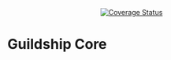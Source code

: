 <center>
<a href='https://coveralls.io/github/Guildship/core?branch=master'><img src='https://coveralls.io/repos/github/Guildship/core/badge.svg?branch=master' alt='Coverage Status' /></a>
</center>

# Guildship Core
